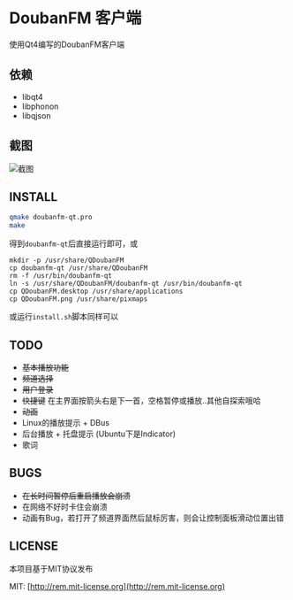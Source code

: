 # DoubanFM 客户端
使用Qt4编写的DoubanFM客户端

## 依赖
* libqt4
* libphonon
* libqjson

## 截图

![截图](https://gitcafe.com/zonyitoo/doubanfm-qt/raw/master/screenshot.png)

## INSTALL

```bash
qmake doubanfm-qt.pro
make
```

得到`doubanfm-qt`后直接运行即可，或

```
mkdir -p /usr/share/QDoubanFM
cp doubanfm-qt /usr/share/QDoubanFM
rm -f /usr/bin/doubanfm-qt
ln -s /usr/share/QDoubanFM/doubanfm-qt /usr/bin/doubanfm-qt
cp QDoubanFM.desktop /usr/share/applications
cp QDoubanFM.png /usr/share/pixmaps
```

或运行`install.sh`脚本同样可以

## TODO
* <del>基本播放功能</del>
* <del>频道选择</del>
* <del>用户登录</del>
* <del>快捷键</del> 在主界面按箭头右是下一首，空格暂停或播放..其他自探索哦哈
* <del>动画</del>
* Linux的播放提示 + DBus
* 后台播放 + 托盘提示 (Ubuntu下是Indicator)
* 歌词

## BUGS
* <del>在长时间暂停后重启播放会崩溃</del>
* 在网络不好时卡住会崩溃
* 动画有Bug，若打开了频道界面然后鼠标厉害，则会让控制面板滑动位置出错

## LICENSE
本项目基于MIT协议发布

MIT: [http://rem.mit-license.org](http://rem.mit-license.org)

